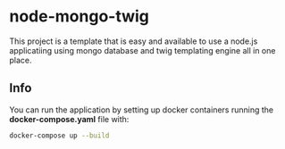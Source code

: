 # node-mongo-twig
This project is a template that is easy and available to use a node.js applicatiing using mongo database and twig templating engine all in one place.
## Info
You can run the application by setting up docker containers running the **docker-compose.yaml** file with:
```sh
docker-compose up --build
```
